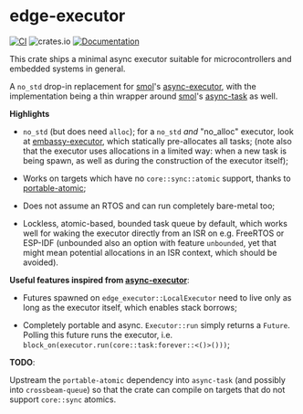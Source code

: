 # edge-executor

[![CI](https://github.com/ivmarkov/edge-executor/actions/workflows/ci.yml/badge.svg)](https://github.com/ivmarkov/edge-executor/actions/workflows/ci.yml)
![crates.io](https://img.shields.io/crates/v/edge-executor.svg)
[![Documentation](https://docs.rs/edge-executor/badge.svg)](https://docs.rs/edge-executor)

This crate ships a minimal async executor suitable for microcontrollers and embedded systems in general.

A `no_std` drop-in replacement for [smol](https://github.com/smol-rs/smol)'s [async-executor](https://github.com/smol-rs/async-executor), with the implementation being a thin wrapper around [smol](https://github.com/smol-rs/smol)'s [async-task](https://github.com/smol-rs/async-task) as well.

**Highlights**

- `no_std` (but does need `alloc`); for a `no_std` *and* "no_alloc" executor, look at [embassy-executor](https://github.com/embassy-rs/embassy/tree/main/embassy-executor), which statically pre-allocates all tasks;
  (note also that the executor uses allocations in a limited way: when a new task is being spawn, as well as during the construction of the executor itself);

- Works on targets which have no `core::sync::atomic` support, thanks to [portable-atomic](https://github.com/taiki-e/portable-atomic);

- Does not assume an RTOS and can run completely bare-metal too;

- Lockless, atomic-based, bounded task queue by default, which works well for waking the executor directly from an ISR on e.g. FreeRTOS or ESP-IDF (unbounded also an option with feature `unbounded`, yet that might mean potential allocations in an ISR context, which should be avoided).

**Useful features inspired from [async-executor](https://github.com/smol-rs/async-executor)**:

- Futures spawned on `edge_executor::LocalExecutor` need to live only as long as the executor itself, which enables stack borrows;

- Completely portable and async. `Executor::run` simply returns a `Future`. Polling this future runs the executor, i.e. `block_on(executor.run(core::task:forever::<()>()))`;

**TODO**:

Upstream the `portable-atomic` dependency into `async-task` (and possibly into `crossbeam-queue`) so that the crate can compile on targets that do not support `core::sync` atomics.
